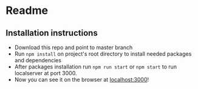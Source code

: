 # Readme


## Installation instructions
 - Download this repo and point to master branch
 - Run `npm install` on project's root directory to install needed packages and dependencies
 - After packages installation run `npm run start` or `npm start` to run localserver at port 3000.
 - Now you can see it on the browser at [localhost:3000](localhost:3000)!
 
 
